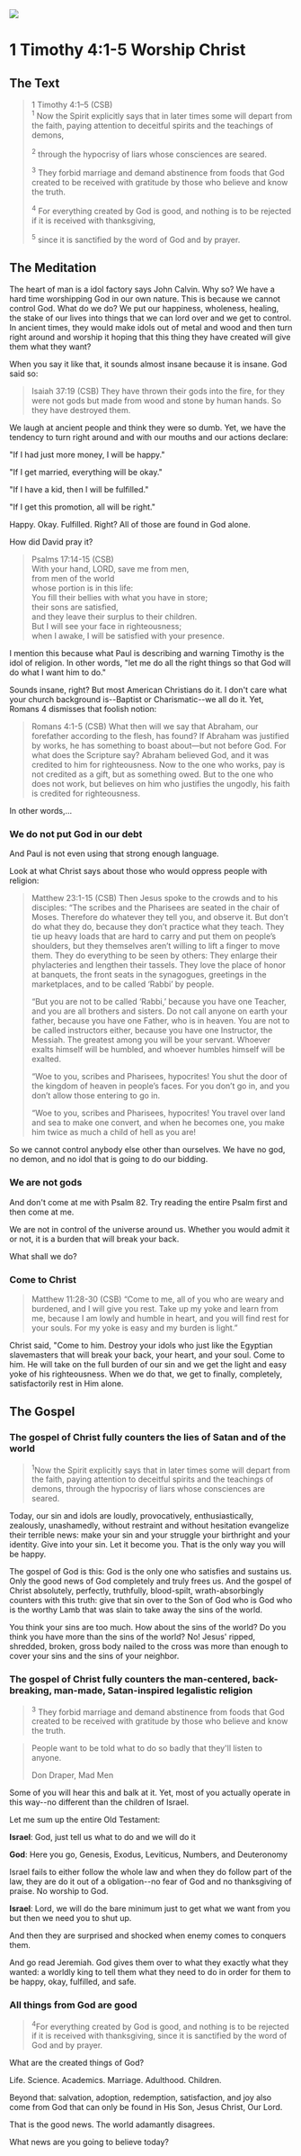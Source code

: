 <img class="intro-right" src="art-timothy.jpg">

# 1 Timothy 4:1-5 Worship Christ

## The Text

>1 Timothy 4:1–5 (CSB)  
><sup>1</sup> Now the Spirit explicitly says that in later times some will depart from the faith, paying attention to deceitful spirits and the teachings of demons, 
>
><sup>2</sup> through the hypocrisy of liars whose consciences are seared. 
>
><sup>3</sup> They forbid marriage and demand abstinence from foods that God created to be received with gratitude by those who believe and know the truth. 
>
><sup>4</sup> For everything created by God is good, and nothing is to be rejected if it is received with thanksgiving, 
>
><sup>5</sup> since it is sanctified by the word of God and by prayer.

## The Meditation

The heart of man is a idol factory says John Calvin. Why so? We have a hard time worshipping God in our own nature. This is because we cannot control God. What do we do? We put our happiness, wholeness, healing, the stake of our lives into things that we can lord over and we get to control. In ancient times, they would make idols out of metal and wood and then turn right around and worship it hoping that this thing they have created will give them what they want?

When you say it like that, it sounds almost insane because it is insane. God said so:

>Isaiah 37:19 (CSB) They have thrown their gods into the fire, for they were not gods but made from wood and stone by human hands. So they have destroyed them.

We laugh at ancient people and think they were so dumb. Yet, we have the tendency to turn right around and with our mouths and our actions declare:

"If I had just more money, I will be happy."

"If I get married, everything will be okay."

"If I have a kid, then I will be fulfilled."

"If I get this promotion, all will be right."

Happy. Okay. Fulfilled. Right?  All of those are found in God alone.

How did David pray it?

>Psalms 17:14-15 (CSB)  
>With your hand, LORD, save me from men,  
>from men of the world  
>whose portion is in this life:  
>You fill their bellies with what you have in store;  
>their sons are satisfied,  
>and they leave their surplus to their children.  
>But I will see your face in righteousness;  
>when I awake, I will be satisfied with your presence.

I mention this because what Paul is describing and warning Timothy is the idol of religion. In other words, "let me do all the right things so that God will do what I want him to do."

Sounds insane, right? But most American Christians do it. I don't care what your church background is--Baptist or Charismatic--we all do it. Yet, Romans 4 dismisses that foolish notion:

>Romans 4:1-5 (CSB) What then will we say that Abraham, our forefather according to the flesh, has found? If Abraham was justified by works, he has something to boast about—but not before God. For what does the Scripture say? Abraham believed God, and it was credited to him for righteousness. Now to the one who works, pay is not credited as a gift, but as something owed. But to the one who does not work, but believes on him who justifies the ungodly, his faith is credited for righteousness.

In other words,...
### We do not put God in our debt

And Paul is not even using that strong enough language.

Look at what Christ says about those who would oppress people with religion:

>Matthew 23:1-15 (CSB) Then Jesus spoke to the crowds and to his disciples: “The scribes and the Pharisees are seated in the chair of Moses. Therefore do whatever they tell you, and observe it. But don’t do what they do, because they don’t practice what they teach. They tie up heavy loads that are hard to carry and put them on people’s shoulders, but they themselves aren’t willing to lift a finger to move them. They do everything to be seen by others: They enlarge their phylacteries and lengthen their tassels. They love the place of honor at banquets, the front seats in the synagogues, greetings in the marketplaces, and to be called ‘Rabbi’ by people.
>
>“But you are not to be called ‘Rabbi,’ because you have one Teacher, and you are all brothers and sisters. Do not call anyone on earth your father, because you have one Father, who is in heaven. You are not to be called instructors either, because you have one Instructor, the Messiah. The greatest among you will be your servant. Whoever exalts himself will be humbled, and whoever humbles himself will be exalted.
>
>“Woe to you, scribes and Pharisees, hypocrites! You shut the door of the kingdom of heaven in people’s faces. For you don’t go in, and you don’t allow those entering to go in.
>
>“Woe to you, scribes and Pharisees, hypocrites! You travel over land and sea to make one convert, and when he becomes one, you make him twice as much a child of hell as you are!

So we cannot control anybody else other than ourselves. We have no god, no demon, and no idol that is going to do our bidding. 

### We are not gods

And don't come at me with Psalm 82. Try reading the entire Psalm first and then come at me.

We are not in control of the universe around us.  Whether you would admit it or not, it is a burden that will break your back.

What shall we do?

### Come to Christ

>Matthew 11:28-30 (CSB) “Come to me, all of you who are weary and burdened, and I will give you rest. Take up my yoke and learn from me, because I am lowly and humble in heart, and you will find rest for your souls. For my yoke is easy and my burden is light.”

Christ said, "Come to him. Destroy your idols who just like the Egyptian slavemasters that will break your back, your heart, and your soul. Come to him. He will take on the full burden of our sin and we get the light and easy yoke of his righteousness. When we do that, we get to finally, completely, satisfactorily rest in Him alone.

## The Gospel

### The gospel of Christ fully counters the lies of Satan and of the world

><sup>1</sup>Now the Spirit explicitly says that in later times some will depart from the faith, paying attention to deceitful spirits and the teachings of demons, through the hypocrisy of liars whose consciences are seared.

Today, our sin and idols are loudly, provocatively, enthusiastically, zealously, unashamedly, without restraint and without hesitation evangelize their terrible news: make your sin and your struggle your birthright and your identity. Give into your sin. Let it become you. That is the only way you will be happy.

The gospel of God is this: God is the only one who satisfies and sustains us. Only the good news of God completely and truly frees us. And the gospel of Christ absolutely, perfectly, truthfully, blood-spilt, wrath-absorbingly counters with this truth: give that sin over to the Son of God who is God who is the worthy Lamb that was slain to take away the sins of the world.

You think your sins are too much. How about the sins of the world? Do you think you have more than the sins of the world? No! Jesus' ripped, shredded, broken, gross body nailed to the cross was more than enough to cover your sins and the sins of your neighbor.

### The gospel of Christ fully counters the man-centered, back-breaking, man-made, Satan-inspired legalistic religion

><sup>3</sup> They forbid marriage and demand abstinence from foods that God created to be received with gratitude by those who believe and know the truth.

>People want to be told what to do so badly that they'll listen to anyone.
>
>Don Draper, Mad Men

Some of you will hear this and balk at it. Yet, most of you actually operate in this way--no different than the children of Israel.

Let me sum up the entire Old Testament:

**Israel**: God, just tell us what to do and we will do it

**God**: Here you go, Genesis, Exodus, Leviticus, Numbers, and Deuteronomy

Israel fails to either follow the whole law and when they do follow part of the law, they are do it out of a obligation--no fear of God and no thanksgiving of praise. No worship to God.

**Israel**: Lord, we will do the bare minimum just to get what we want from you but then we need you to shut up.

And then they are surprised and shocked when enemy comes to conquers them.

And go read Jeremiah. God gives them over to what they exactly what they wanted: a worldly king to tell them what they need to do in order for them to be happy, okay, fulfilled, and safe.

### All things from God are good

><sup>4</sup>For everything created by God is good, and nothing is to be rejected if it is received with thanksgiving, since it is sanctified by the word of God and by prayer.

What are the created things of God?

Life. Science. Academics. Marriage. Adulthood. Children.

Beyond that: salvation, adoption, redemption, satisfaction, and joy also come from God that can only be found in His Son, Jesus Christ, Our Lord.

That is the good news. The world adamantly disagrees.

What news are you going to believe today?
